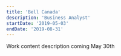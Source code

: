 ```yaml
---
title: 'Bell Canada'
description: 'Business Analyst'
startDate: '2019-05-03'
endDate: '2019-08-31'
---
```


Work content description coming May 30th